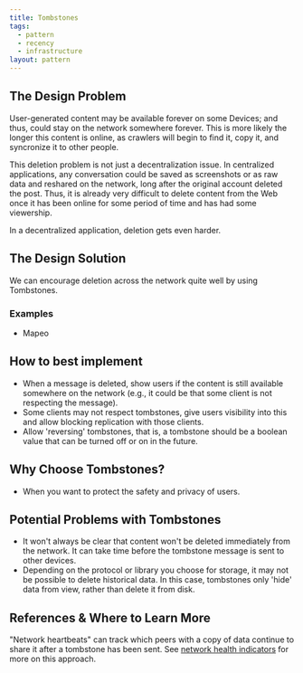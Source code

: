 ```yaml
---
title: Tombstones
tags:
  - pattern
  - recency
  - infrastructure
layout: pattern
---
```


## The Design Problem

User-generated content may be available forever on some Devices; and thus, could stay on the network somewhere forever. This is more likely the longer this content is online, as crawlers will begin to find it, copy it, and syncronize it to other people.

This deletion problem is not just a decentralization issue. In centralized applications, any conversation could be saved as screenshots or as raw data and reshared on the network, long after the original account deleted the post. Thus, it is already very difficult to delete content from the Web once it has been online for some period of time and has had some viewership.

In a decentralized application, deletion gets even harder.

## The Design Solution

We can encourage deletion across the network quite well by using Tombstones.

### Examples

- Mapeo

## How to best implement

- When a message is deleted, show users if the content is still available somewhere on the network (e.g., it could be that some client is not respecting the message).
- Some clients may not respect tombstones, give users visibility into this and allow blocking replication with those clients.
- Allow 'reversing' tombstones, that is, a tombstone should be a boolean value that can be turned off or on in the future.

## Why Choose Tombstones?

- When you want to protect the safety and privacy of users.

## Potential Problems with Tombstones

- It won't always be clear that content won't be deleted immediately from the network. It can take time before the tombstone message is sent to other devices.
- Depending on the protocol or library you choose for storage, it may not be possible to delete historical data. In this case, tombstones only 'hide' data from view, rather than delete it from disk.

## References & Where to Learn More

"Network heartbeats" can track which peers with a copy of data continue to share it after a tombstone has been sent. See [network health indicators](patterns/network-health-indicator.md) for more on this approach.
